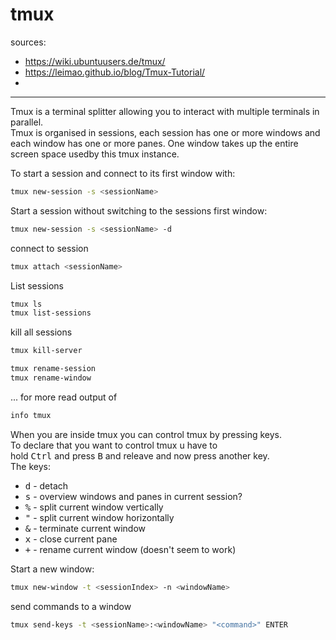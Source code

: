 # tmux

sources:

+ <https://wiki.ubuntuusers.de/tmux/>
+ <https://leimao.github.io/blog/Tmux-Tutorial/>
+

---

Tmux is a terminal splitter allowing you to interact with multiple terminals in parallel.  
Tmux is organised in sessions, each session has one or more windows and each window has one or more panes.
One window takes up the entire screen space usedby this tmux instance.

To start a session and connect to its first window with:  

```bash
tmux new-session -s <sessionName>
```

Start a session without switching to the sessions first window:  

```bash
tmux new-session -s <sessionName> -d
```

connect to session

```bash
tmux attach <sessionName>
```

List sessions

```bash
tmux ls
tmux list-sessions
```

kill all sessions

```bash
tmux kill-server
```

```bash
tmux rename-session
tmux rename-window
```

...
for more read output of

```bash
info tmux
```

When you are inside tmux you can control tmux by pressing keys.  
To declare that you want to control tmux u have to  
hold <kbd>Ctrl</kbd> and press <kbd>B</kbd> and releave and now press another key.  
The keys:

+ <kbd>d</kbd> - detach
+ <kbd>s</kbd> - overview windows and panes in current session?
+ <kbd>%</kbd> - split current window vertically
+ <kbd>"</kbd> - split current window horizontally
+ <kbd>&</kbd> - terminate current window
+ <kbd>x</kbd> - close current pane
+ <kbd>+</kbd> - rename current window (doesn't seem to work)

Start a new window:

```bash
tmux new-window -t <sessionIndex> -n <windowName>
```

send commands to a window

```bash
tmux send-keys -t <sessionName>:<windowName> "<command>" ENTER
```
